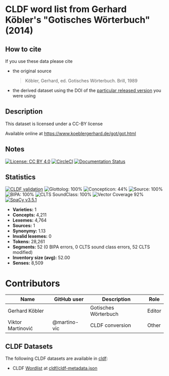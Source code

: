 # CLDF word list from Gerhard Köbler's "Gotisches Wörterbuch" (2014)

## How to cite

If you use these data please cite
- the original source
  > Köbler, Gerhard, ed. Gotisches Wörterbuch. Brill, 1989
- the derived dataset using the DOI of the [particular released version](../../releases/) you were using

## Description


This dataset is licensed under a CC-BY license

Available online at https://www.koeblergerhard.de/got/got.html

## Notes

[![License: CC BY 4.0](https://mirrors.creativecommons.org/presskit/buttons/88x31/svg/by.svg)](https://creativecommons.org/licenses/by/4.0/)
[![CircleCI](https://dl.circleci.com/status-badge/img/gh/LoanpyDataHub/koeblergothic/tree/main.svg?style=svg)](https://dl.circleci.com/status-badge/redirect/gh/LoanpyDataHub/koeblergothic/tree/main)
[![Documentation Status](https://readthedocs.org/projects/koeblergothic/badge/?version=latest)](https://koeblergothic.readthedocs.io/en/latest/?badge=latest)




## Statistics


[![CLDF validation](https://github.com/martino-vic/koeblergothic/workflows/CLDF-validation/badge.svg)](https://github.com/martino-vic/koeblergothic/actions?query=workflow%3ACLDF-validation)
![Glottolog: 100%](https://img.shields.io/badge/Glottolog-100%25-brightgreen.svg "Glottolog: 100%")
![Concepticon: 44%](https://img.shields.io/badge/Concepticon-44%25-red.svg "Concepticon: 44%")
![Source: 100%](https://img.shields.io/badge/Source-100%25-brightgreen.svg "Source: 100%")
![BIPA: 100%](https://img.shields.io/badge/BIPA-100%25-brightgreen.svg "BIPA: 100%")
![CLTS SoundClass: 100%](https://img.shields.io/badge/CLTS%20SoundClass-100%25-brightgreen.svg "CLTS SoundClass: 100%")
![Vector Coverage 92%](https://img.shields.io/badge/Vector_Coverage-92%25-brightgreen)
[![SpaCy v3.5.1](https://img.shields.io/badge/SpaCy-v3.5.1-blue)](https://pypi.org/project/spacy/)

- **Varieties:** 1
- **Concepts:** 4,211
- **Lexemes:** 4,764
- **Sources:** 1
- **Synonymy:** 1.13
- **Invalid lexemes:** 0
- **Tokens:** 28,261
- **Segments:** 52 (0 BIPA errors, 0 CLTS sound class errors, 52 CLTS modified)
- **Inventory size (avg):** 52.00
- **Senses:** 8,509

# Contributors

Name | GitHub user | Description | Role |
--- | --- | --- | --- |
Gerhard Köbler | | Gotisches Wörterbuch | Editor |
Viktor Martinović | @martino-vic | CLDF conversion | Other




## CLDF Datasets

The following CLDF datasets are available in [cldf](cldf):

- CLDF [Wordlist](https://github.com/cldf/cldf/tree/master/modules/Wordlist) at [cldf/cldf-metadata.json](cldf/cldf-metadata.json)

